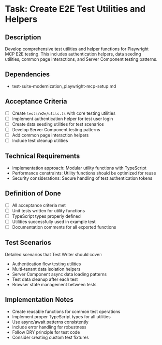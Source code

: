 # Task: Create E2E Test Utilities and Helpers

## Description
Develop comprehensive test utilities and helper functions for Playwright MCP E2E testing. This includes authentication helpers, data seeding utilities, common page interactions, and Server Component testing patterns.

## Dependencies
- test-suite-modernization_playwright-mcp-setup.md

## Acceptance Criteria
- [ ] Create `tests/e2e/utils.ts` with core testing utilities
- [ ] Implement authentication helper for test user login
- [ ] Create data seeding utilities for test scenarios
- [ ] Develop Server Component testing patterns
- [ ] Add common page interaction helpers
- [ ] Include test cleanup utilities

## Technical Requirements
- Implementation approach: Modular utility functions with TypeScript
- Performance constraints: Utility functions should be optimized for reuse
- Security considerations: Secure handling of test authentication tokens

## Definition of Done
- [ ] All acceptance criteria met
- [ ] Unit tests written for utility functions
- [ ] TypeScript types properly defined
- [ ] Utilities successfully used in example test
- [ ] Documentation comments for all exported functions

## Test Scenarios
Detailed scenarios that Test Writer should cover:
- Authentication flow testing utilities
- Multi-tenant data isolation helpers
- Server Component async data loading patterns
- Test data cleanup after each test
- Browser state management between tests

## Implementation Notes
- Create reusable functions for common test operations
- Implement proper TypeScript types for all utilities
- Use async/await patterns consistently
- Include error handling for robustness
- Follow DRY principle for test code
- Consider creating custom test fixtures